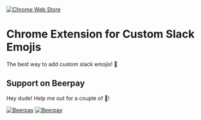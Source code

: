 [![Chrome Web Store](https://img.shields.io/chrome-web-store/stars/jfacjbibcobdehekkieokkloinlfdomg.svg)]()

# Chrome Extension for Custom Slack Emojis

The best way to add custom slack emojis! :tada:
## Support on Beerpay
Hey dude! Help me out for a couple of :beers:!

[![Beerpay](https://beerpay.io/juanrgon/slack-emoji-uploader/badge.svg?style=beer-square)](https://beerpay.io/juanrgon/slack-emoji-uploader)  [![Beerpay](https://beerpay.io/juanrgon/slack-emoji-uploader/make-wish.svg?style=flat-square)](https://beerpay.io/juanrgon/slack-emoji-uploader?focus=wish)